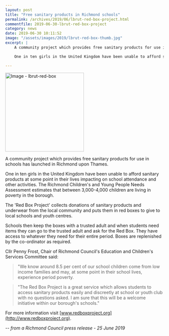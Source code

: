 ```yaml
---
layout: post
title: "Free sanitary products in Richmond schools"
permalink: /archives/2019/06/lbrut-red-box-project.html
commentfile: 2019-06-30-lbrut-red-box-project
category: news
date: 2019-06-30 10:11:52
image: "/assets/images/2019/lbrut-red-box-thumb.jpg"
excerpt: |
    A community project which provides free sanitary products for use in schools has launched in Richmond upon Thames.

    One in ten girls in the United Kingdom have been unable to afford sanitary products at some point in their lives impacting on school attendance and other activities. The Richmond Children's and Young People Needs Assessment estimates that between 3,000-4,000 children are living in poverty in the borough.

---
```

<a href="/assets/images/2019/lbrut-red-box.jpg" title="Click for a larger image"><img src="/assets/images/2019/lbrut-red-box-thumb.jpg" width="250" alt="Image - lbrut-red-box"  class="photo right"/></a>

A community project which provides free sanitary products for use in schools has launched in Richmond upon Thames.

One in ten girls in the United Kingdom have been unable to afford sanitary products at some point in their lives impacting on school attendance and other activities. The Richmond Children's and Young People Needs Assessment estimates that between 3,000-4,000 children are living in poverty in the borough.

The 'Red Box Project' collects donations of sanitary products and underwear from the local community and puts them in red boxes to give to local schools and youth centres.

Schools then keep the boxes with a trusted adult and when students need items they can go to the trusted adult and ask for the Red Box. They have access to whatever they need for their entire period. Boxes are replenished by the co-ordinator as required.

Cllr Penny Frost, Chair of Richmond Council's Education and Children's Services Committee said:

> "We know around 8.5 per cent of our school children come from low income families and may, at some point in their school lives, experience period poverty.

> "The Red Box Project is a great service which allows students to access sanitary products easily and discreetly at school or youth club with no questions asked. I am sure that this will be a welcome initiative within our borough's schools."

For more information visit [www.redboxproject.org](http://www.redboxproject.org).

<cite>-- from a Richmond Council press release - 25 June 2019</cite>
